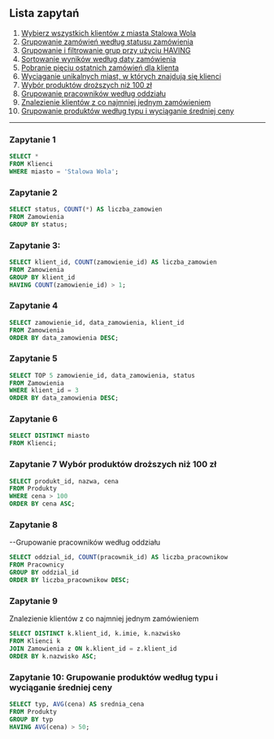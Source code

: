 ## Lista zapytań

1. [Wybierz wszystkich klientów z miasta Stalowa Wola](#zapytanie-1)
2. [Grupowanie zamówień według statusu zamówienia](#zapytanie-2)
3. [Grupowanie i filtrowanie grup przy użyciu HAVING](#zapytanie-3)
4. [Sortowanie wyników według daty zamówienia](#zapytanie-4)
5. [Pobranie pięciu ostatnich zamówień dla klienta](#zapytanie-5)
6. [Wyciąganie unikalnych miast, w których znajdują się klienci](#zapytanie-6)
7. [Wybór produktów droższych niż 100 zł](#zapytanie-7)
8. [Grupowanie pracowników według oddziału](#zapytanie-8)
9. [Znalezienie klientów z co najmniej jednym zamówieniem](#zapytanie-9)
10. [Grupowanie produktów według typu i wyciąganie średniej ceny](#zapytanie-10)

---

### Zapytanie 1  
```sql
SELECT * 
FROM Klienci
WHERE miasto = 'Stalowa Wola';
```
### Zapytanie 2
```sql
SELECT status, COUNT(*) AS liczba_zamowien
FROM Zamowienia
GROUP BY status;
```

### Zapytanie 3:
```sql
SELECT klient_id, COUNT(zamowienie_id) AS liczba_zamowien
FROM Zamowienia
GROUP BY klient_id
HAVING COUNT(zamowienie_id) > 1;
```
### Zapytanie 4
```sql
SELECT zamowienie_id, data_zamowienia, klient_id
FROM Zamowienia
ORDER BY data_zamowienia DESC;
```
### Zapytanie 5
```sql
SELECT TOP 5 zamowienie_id, data_zamowienia, status
FROM Zamowienia
WHERE klient_id = 3
ORDER BY data_zamowienia DESC;
```
### Zapytanie 6
```sql
SELECT DISTINCT miasto
FROM Klienci;
```
### Zapytanie 7 Wybór produktów droższych niż 100 zł
```sql
SELECT produkt_id, nazwa, cena
FROM Produkty
WHERE cena > 100
ORDER BY cena ASC;
```
### Zapytanie 8
--Grupowanie pracowników według oddziału
```sql
SELECT oddzial_id, COUNT(pracownik_id) AS liczba_pracownikow
FROM Pracownicy
GROUP BY oddzial_id
ORDER BY liczba_pracownikow DESC;
```

### Zapytanie 9
Znalezienie klientów z co najmniej jednym zamówieniem
```sql
SELECT DISTINCT k.klient_id, k.imie, k.nazwisko
FROM Klienci k
JOIN Zamowienia z ON k.klient_id = z.klient_id
ORDER BY k.nazwisko ASC;
```
### Zapytanie 10:  Grupowanie produktów według typu i wyciąganie średniej ceny 
```sql
SELECT typ, AVG(cena) AS srednia_cena
FROM Produkty
GROUP BY typ
HAVING AVG(cena) > 50;
```
